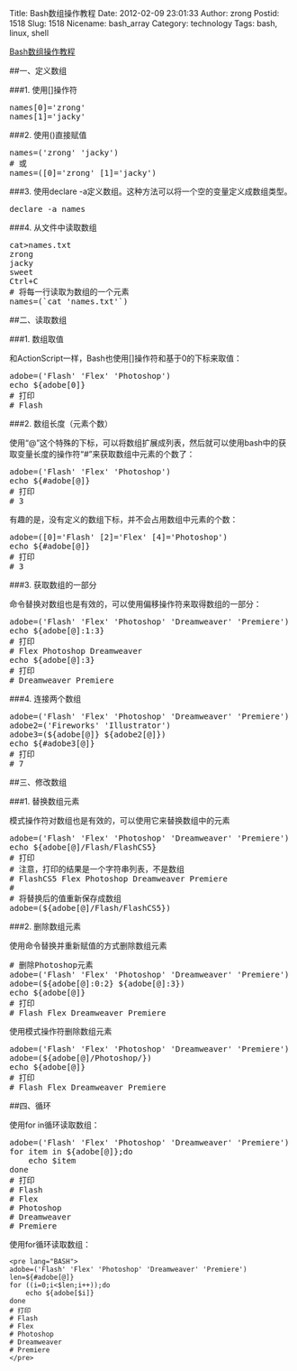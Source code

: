 Title: Bash数组操作教程
Date: 2012-02-09 23:01:33
Author: zrong
Postid: 1518
Slug: 1518
Nicename: bash_array
Category: technology
Tags: bash, linux, shell

[Bash数组操作教程](http://zengrong.net/post/1518.htm)

##一、定义数组

###1. 使用[]操作符

<pre lang="BASH">
names[0]='zrong'
names[1]='jacky'
</pre>

###2. 使用()直接赋值

<pre lang="BASH">
names=('zrong' 'jacky')
# 或
names=([0]='zrong' [1]='jacky')
</pre>

###3. 使用declare -a定义数组。这种方法可以将一个空的变量定义成数组类型。

<pre lang="BASH">
declare -a names
</pre>

###4. 从文件中读取数组

<pre lang="BASH">
cat>names.txt
zrong
jacky
sweet
Ctrl+C
# 将每一行读取为数组的一个元素
names=(`cat 'names.txt'`)
</pre>

##二、读取数组

###1. 数组取值

和ActionScript一样，Bash也使用[]操作符和基于0的下标来取值：

<pre lang="BASH">
adobe=('Flash' 'Flex' 'Photoshop')
echo ${adobe[0]}
# 打印
# Flash
</pre>

###2. 数组长度（元素个数）

使用“@”这个特殊的下标，可以将数组扩展成列表，然后就可以使用bash中的获取变量长度的操作符“#”来获取数组中元素的个数了：

<pre lang="BASH">
adobe=('Flash' 'Flex' 'Photoshop')
echo ${#adobe[@]}
# 打印
# 3
</pre>

有趣的是，没有定义的数组下标，并不会占用数组中元素的个数：

<pre lang="BASH">
adobe=([0]='Flash' [2]='Flex' [4]='Photoshop')
echo ${#adobe[@]}
# 打印
# 3
</pre>

###3. 获取数组的一部分

命令替换对数组也是有效的，可以使用偏移操作符来取得数组的一部分：

<pre lang="BASH">
adobe=('Flash' 'Flex' 'Photoshop' 'Dreamweaver' 'Premiere')
echo ${adobe[@]:1:3}
# 打印
# Flex Photoshop Dreamweaver
echo ${adobe[@]:3}
# 打印
# Dreamweaver Premiere
</pre>

###4. 连接两个数组

<pre lang="BASH">
adobe=('Flash' 'Flex' 'Photoshop' 'Dreamweaver' 'Premiere')
adobe2=('Fireworks' 'Illustrator')
adobe3=(${adobe[@]} ${adobe2[@]})
echo ${#adobe3[@]}
# 打印
# 7
</pre>

##三、修改数组

###1. 替换数组元素

模式操作符对数组也是有效的，可以使用它来替换数组中的元素

<pre lang="BASH">
adobe=('Flash' 'Flex' 'Photoshop' 'Dreamweaver' 'Premiere')
echo ${adobe[@]/Flash/FlashCS5}
# 打印
# 注意，打印的结果是一个字符串列表，不是数组
# FlashCS5 Flex Photoshop Dreamweaver Premiere
#
# 将替换后的值重新保存成数组
adobe=(${adobe[@]/Flash/FlashCS5})
</pre>

###2. 删除数组元素

使用命令替换并重新赋值的方式删除数组元素

<pre lang="BASH">
# 删除Photoshop元素
adobe=('Flash' 'Flex' 'Photoshop' 'Dreamweaver' 'Premiere')
adobe=(${adobe[@]:0:2} ${adobe[@]:3})
echo ${adobe[@]}
# 打印
# Flash Flex Dreamweaver Premiere
</pre>

使用模式操作符删除数组元素

<pre lang="BASH">
adobe=('Flash' 'Flex' 'Photoshop' 'Dreamweaver' 'Premiere')
adobe=(${adobe[@]/Photoshop/})
echo ${adobe[@]}
# 打印
# Flash Flex Dreamweaver Premiere
</pre>

##四、循环

使用for in循环读取数组：

<pre lang="BASH">
adobe=('Flash' 'Flex' 'Photoshop' 'Dreamweaver' 'Premiere')
for item in ${adobe[@]};do
	echo $item
done
# 打印
# Flash 
# Flex 
# Photoshop 
# Dreamweaver 
# Premiere
</pre>

使用for循环读取数组：

	<pre lang="BASH">
	adobe=('Flash' 'Flex' 'Photoshop' 'Dreamweaver' 'Premiere')
	len=${#adobe[@]}
	for ((i=0;i<$len;i++));do
		echo ${adobe[$i]}
	done
	# 打印
	# Flash 
	# Flex 
	# Photoshop 
	# Dreamweaver 
	# Premiere
	</pre>
